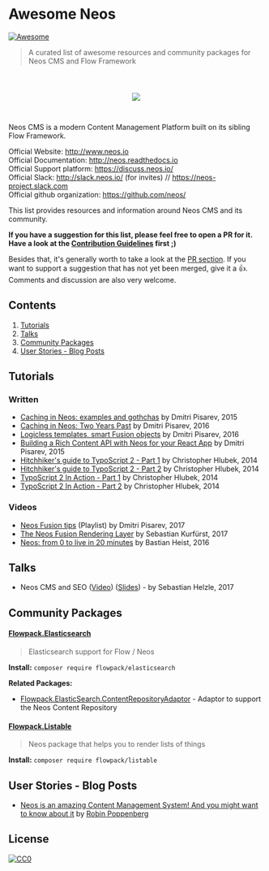 # Awesome Neos

[![Awesome](https://cdn.rawgit.com/sindresorhus/awesome/d7305f38d29fed78fa85652e3a63e154dd8e8829/media/badge.svg)](https://github.com/sindresorhus/awesome)

> A curated list of awesome resources and community packages for Neos CMS and Flow Framework

<h2 align="center">
<br>
<img src="https://cdn.rawgit.com/neos/brand/master/logos/Neos/neos_primary.png">
<br>
<br>
</h2>

Neos CMS is a modern Content Management Platform built on its sibling Flow Framework.

Official Website: http://www.neos.io
<br> Official Documentation: http://neos.readthedocs.io
<br> Official Support platform: https://discuss.neos.io/
<br> Official Slack: http://slack.neos.io/ (for invites) // https://neos-project.slack.com
<br> Official github organization: https://github.com/neos/

This list provides resources and information around Neos CMS and its community.

**If you have a suggestion for this list, please feel free to open a PR for it. Have a look at the [Contribution Guidelines](./CONTRIBUTING.md) first ;)**

Besides that, it's generally worth to take a look at the [PR section](https://github.com/grebaldi/awesome-neos/pulls). If you want to support a suggestion that has not yet been merged, give it a :+1:. Comments and discussion are also very welcome.

## Contents

1. [Tutorials](#tutorials)
1. [Talks](#talks)
1. [Community Packages](#community-packages)
1. [User Stories - Blog Posts](#user-stories---blog-posts)

## Tutorials

### Written

* [Caching in Neos: examples and gothchas](http://dimaip.github.io/2015/04/18/caching-typoscript/) by Dmitri Pisarev, 2015
* [Caching in Neos: Two Years Past](http://dimaip.github.io/2016/12/12/caching-2/) by Dmitri Pisarev, 2016
* [Logicless templates, smart Fusion objects](http://dimaip.github.io/2016/10/21/logicless-templates-with-fusion/) by Dmitri Pisarev, 2016
* [Building a Rich Content API with Neos for your React App](http://dimaip.github.io/2015/11/15/react-neos/) by Dmitri Pisarev, 2015
* [Hitchhiker's guide to TypoScript 2 - Part 1](http://learn-neos.com/blog/hitchhikers-guide-to-typoscript-2-part1.html) by Christopher Hlubek, 2014
* [Hitchhiker's guide to TypoScript 2 - Part 2](http://learn-neos.com/blog/hitchhiker-s-guide-to-typoscript-part-2.html) by Christopher Hlubek, 2014
* [TypoScript 2 In Action - Part 1](https://learn-neos.com/blog/typoscript-2-in-action-part-1.html) by Christopher Hlubek, 2014
* [TypoScript 2 In Action - Part 2](https://learn-neos.com/blog/typoscript-2-in-action-part-2.html) by Christopher Hlubek, 2014

### Videos

* [Neos Fusion tips](https://www.youtube.com/watch?v=7ujunXKFDRg&list=PL8hH9P--o4jL-K-33hHiC-n5BGZ3MS6KE) (Playlist) by Dmitri Pisarev, 2017
* [The Neos Fusion Rendering Layer](https://www.youtube.com/watch?v=wpjEIP41048) by Sebastian Kurfürst, 2017
* [Neos: from 0 to live in 20 minutes](https://www.youtube.com/watch?v=NCb1-G4KF3g) by Bastian Heist, 2016

## Talks

* Neos CMS and SEO ([Video](https://www.youtube.com/watch?v=BOyhHgqGtao)) ([Slides](https://de.slideshare.net/Sebobo/neos-cms-and-seo)) - by Sebastian Helzle, 2017

## Community Packages

<!-- This list is supposed to be sorted alphabetically -->

#### [Flowpack.Elasticsearch](https://github.com/Flowpack/Flowpack.ElasticSearch)

> Elasticsearch support for Flow / Neos

**Install:** `composer require flowpack/elasticsearch`

**Related Packages:**

* [Flowpack.ElasticSearch.ContentRepositoryAdaptor](https://github.com/Flowpack/Flowpack.ElasticSearch.ContentRepositoryAdaptor) - Adaptor to support the Neos Content Repository

#### [Flowpack.Listable](https://github.com/Flowpack/Flowpack.Listable)

> Neos package that helps you to render lists of things

**Install:** `composer require flowpack/listable`


## User Stories - Blog Posts

* [Neos is an amazing Content Management System! And you might want to know about it](https://medium.com/@robin.poppenberg/neos-is-an-amazing-content-management-system-and-you-might-want-to-know-about-it-bb35aef51099) by [Robin Poppenberg](https://github.com/webappcreations)

## License

[![CC0](http://mirrors.creativecommons.org/presskit/buttons/88x31/svg/cc-zero.svg)](https://creativecommons.org/publicdomain/zero/1.0/)
